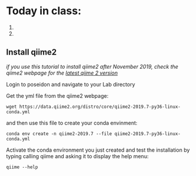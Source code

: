# Today in class:
1.
2.




## Install qiime2
*if you use this tutorial to install qiime2 after November 2019, check the qiime2 webpage for the [latest qiime 2 version][2]*

Login to poseidon and navigate to your Lab directory

Get the yml file from the qiime2 webpage:

```wget https://data.qiime2.org/distro/core/qiime2-2019.7-py36-linux-conda.yml```

and then use this file to create your conda envinment:

```conda env create -n qiime2-2019.7 --file qiime2-2019.7-py36-linux-conda.yml```

Activate the conda environment you just created and test the installation by typing calling qiime and asking it to display the help menu:

```qiime --help```



[2]: https://docs.qiime2.org/2019.7/install/native/
